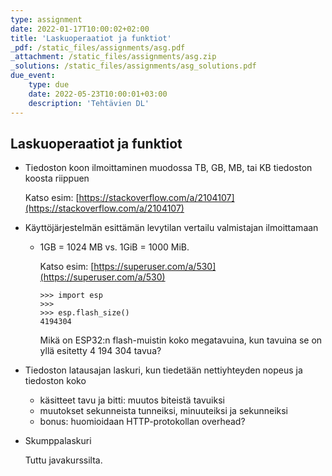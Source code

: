 ```yaml
---
type: assignment
date: 2022-01-17T10:00:02+02:00
title: 'Laskuoperaatiot ja funktiot'
_pdf: /static_files/assignments/asg.pdf
_attachment: /static_files/assignments/asg.zip
_solutions: /static_files/assignments/asg_solutions.pdf
due_event: 
    type: due
    date: 2022-05-23T10:00:01+03:00
    description: 'Tehtävien DL'
---
```




## Laskuoperaatiot ja funktiot

* Tiedoston koon ilmoittaminen muodossa TB, GB, MB, tai KB tiedoston koosta riippuen

    Katso esim: [https://stackoverflow.com/a/2104107](https://stackoverflow.com/a/2104107)

* Käyttöjärjestelmän esittämän levytilan vertailu valmistajan ilmoittamaan

    * 1GB = 1024 MB vs. 1GiB = 1000 MiB. 

        Katso esim: [https://superuser.com/a/530](https://superuser.com/a/530)

        ```
        >>> import esp
        >>>
        >>> esp.flash_size()
        4194304
        ```

        Mikä on ESP32:n flash-muistin koko megatavuina, kun tavuina se on yllä esitetty 4&nbsp;194&nbsp;304 tavua?


* Tiedoston latausajan laskuri, kun tiedetään nettiyhteyden nopeus ja tiedoston koko

    * käsitteet tavu ja bitti: muutos biteistä tavuiksi
    * muutokset sekunneista tunneiksi, minuuteiksi ja sekunneiksi
    * bonus: huomioidaan HTTP-protokollan overhead?


* Skumppalaskuri

    Tuttu javakurssilta.
